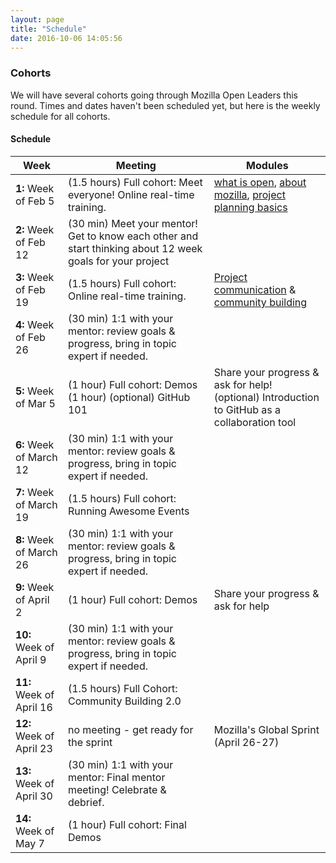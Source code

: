 ```yaml
---
layout: page
title: "Schedule"
date: 2016-10-06 14:05:56
---
```


### Cohorts

We will have several cohorts going through Mozilla Open Leaders this round. Times and dates haven't been scheduled yet, but here is the weekly schedule for all cohorts.

#### Schedule

Week | Meeting | Modules
--- | --- | ---
<b>1:</b> Week of Feb 5 | (1.5 hours) Full cohort: Meet everyone! Online real-time training. | [what is open](https://mozilla.github.io/open-leadership-training-series/articles/introduction-to-open-leadership/introduction-to-working-open/), [about mozilla](https://mozilla.github.io/open-leadership-training-series/articles/introduction-to-open-leadership/getting-to-know-mozilla-and-the-leadership-network/), [project planning basics](https://mozilla.github.io/open-leadership-training-series/articles/opening-your-project/)
<b>2:</b> Week of Feb 12 | (30 min) Meet your mentor! Get to know each other and start thinking about 12 week goals for your project |
<b>3:</b> Week of Feb 19 | (1.5 hours) Full cohort: Online real-time training. | [Project communication](https://mozilla.github.io/open-leadership-training-series/articles/opening-your-project/write-a-great-project-readme/) & [community building](https://mozilla.github.io/open-leadership-training-series/articles/building-communities-of-contributors/)
<b>4:</b> Week of Feb 26 | (30 min) 1:1 with your mentor: review goals & progress, bring in topic expert if needed. |
<b>5:</b> Week of Mar 5 | (1 hour) Full cohort: Demos <br />(1 hour) (optional) GitHub 101 | Share your progress & ask for help! <br /> (optional) Introduction to GitHub as a collaboration tool
<b>6:</b> Week of March 12 | (30 min) 1:1 with your mentor: review goals & progress, bring in topic expert if needed. |
<b>7:</b> Week of March 19  | (1.5 hours) Full cohort: Running Awesome Events |
<b>8:</b> Week of March 26  | (30 min) 1:1 with your mentor: review goals & progress, bring in topic expert if needed. |
<b>9:</b> Week of April 2 | (1 hour) Full cohort: Demos | Share your progress & ask for help
<b>10:</b> Week of April 9  | (30 min) 1:1 with your mentor: review goals & progress, bring in topic expert if needed. |
<b>11:</b> Week of April 16 |  (1.5 hours) Full Cohort: Community Building 2.0 |
<b>12:</b> Week of April 23 | no meeting - get ready for the sprint | Mozilla's Global Sprint (April 26-27)
<b>13:</b> Week of April 30 | (30 min) 1:1 with your mentor: Final mentor meeting! Celebrate & debrief. |
<b>14:</b> Week of May 7 | (1 hour) Full cohort: Final Demos |